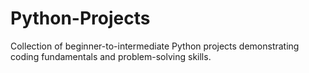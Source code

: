 # Python-Projects
Collection of beginner-to-intermediate Python projects demonstrating coding fundamentals and problem-solving skills.
